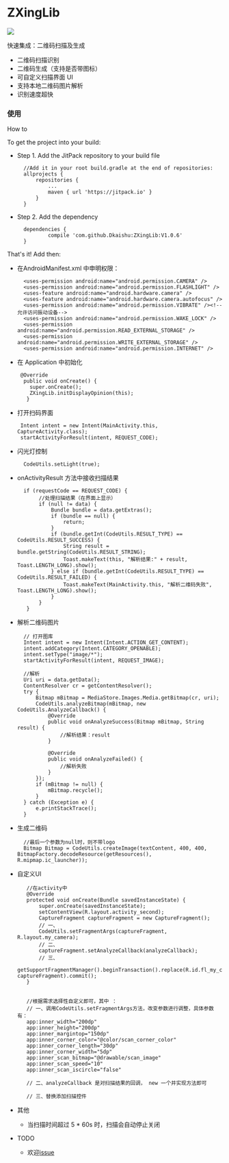 # ZXingLib

[![](https://jitpack.io/v/Dkaishu/ZXingLib.svg)](https://jitpack.io/#Dkaishu/ZXingLib)

快速集成：二维码扫描及生成

- 二维码扫描识别
- 二维码生成（支持是否带图标）
- 可自定义扫描界面 UI
- 支持本地二维码图片解析
- 识别速度超快

### 使用
How to

To get the project into your build:

- Step 1. Add the JitPack repository to your build file

        //Add it in your root build.gradle at the end of repositories:
        allprojects {
            repositories {
                ...
                maven { url 'https://jitpack.io' }
            }
        }
- Step 2. Add the dependency

        dependencies {
                compile 'com.github.Dkaishu:ZXingLib:V1.0.6'
        }

That's it! Add then:
- 在AndroidManifest.xml 中申明权限：

        <uses-permission android:name="android.permission.CAMERA" />
        <uses-permission android:name="android.permission.FLASHLIGHT" />
        <uses-feature android:name="android.hardware.camera" />
        <uses-feature android:name="android.hardware.camera.autofocus" />
        <uses-permission android:name="android.permission.VIBRATE" /><!--允许访问振动设备-->
        <uses-permission android:name="android.permission.WAKE_LOCK" />
        <uses-permission android:name="android.permission.READ_EXTERNAL_STORAGE" />
        <uses-permission android:name="android.permission.WRITE_EXTERNAL_STORAGE" />
        <uses-permission android:name="android.permission.INTERNET" />

- 在 Application 中初始化
 
       @Override
        public void onCreate() {
          super.onCreate();
          ZXingLib.initDisplayOpinion(this);
         }
 
- 打开扫码界面

       Intent intent = new Intent(MainActivity.this, CaptureActivity.class);
       startActivityForResult(intent, REQUEST_CODE);

- 闪光灯控制

        CodeUtils.setLight(true);

- onActivityResult 方法中接收扫描结果
 
        if (requestCode == REQUEST_CODE) {
             //处理扫描结果（在界面上显示）
             if (null != data) {
                 Bundle bundle = data.getExtras();
                 if (bundle == null) {
                     return;
                 }
                 if (bundle.getInt(CodeUtils.RESULT_TYPE) == CodeUtils.RESULT_SUCCESS) {
                     String result = bundle.getString(CodeUtils.RESULT_STRING);
                     Toast.makeText(this, "解析结果:" + result, Toast.LENGTH_LONG).show();
                 } else if (bundle.getInt(CodeUtils.RESULT_TYPE) == CodeUtils.RESULT_FAILED) {
                     Toast.makeText(MainActivity.this, "解析二维码失败", Toast.LENGTH_LONG).show();
                 }
             }
         }
         
- 解析二维码图片

        // 打开图库
        Intent intent = new Intent(Intent.ACTION_GET_CONTENT);
        intent.addCategory(Intent.CATEGORY_OPENABLE);
        intent.setType("image/*");
        startActivityForResult(intent, REQUEST_IMAGE);

        //解析
        Uri uri = data.getData();
        ContentResolver cr = getContentResolver();
        try {
            Bitmap mBitmap = MediaStore.Images.Media.getBitmap(cr, uri);
            CodeUtils.analyzeBitmap(mBitmap, new CodeUtils.AnalyzeCallback() {
                @Override
                public void onAnalyzeSuccess(Bitmap mBitmap, String result) {
                    //解析结果：result
                }

                @Override
                public void onAnalyzeFailed() {
                    //解析失败
                }
            });
            if (mBitmap != null) {
                mBitmap.recycle();
            }
        } catch (Exception e) {
            e.printStackTrace();
        }

- 生成二维码

        //最后一个参数为null时，则不带logo
        Bitmap Bitmap = CodeUtils.createImage(textContent, 400, 400, BitmapFactory.decodeResource(getResources(), R.mipmap.ic_launcher));

- 自定义UI

         //在activity中
         @Override
         protected void onCreate(Bundle savedInstanceState) {
             super.onCreate(savedInstanceState);
             setContentView(R.layout.activity_second);
             CaptureFragment captureFragment = new CaptureFragment();
             // 一、
             CodeUtils.setFragmentArgs(captureFragment, R.layout.my_camera);
             // 二、
             captureFragment.setAnalyzeCallback(analyzeCallback);
             // 三、
             getSupportFragmentManager().beginTransaction().replace(R.id.fl_my_container, captureFragment).commit();
         }


         //根据需求选择性自定义即可，其中 ：
         // 一、调用CodeUtils.setFragmentArgs方法，改变参数进行调整，具体参数有：
         app:inner_width="200dp"
         app:inner_height="200dp"
         app:inner_margintop="150dp"
         app:inner_corner_color="@color/scan_corner_color"
         app:inner_corner_length="30dp"
         app:inner_corner_width="5dp"
         app:inner_scan_bitmap="@drawable/scan_image"
         app:inner_scan_speed="10"
         app:inner_scan_iscircle="false"

         // 二、analyzeCallback 是对扫描结果的回调， new 一个并实现方法即可

         // 三、替换添加扫描控件


- 其他

  - 当扫描时间超过 5 * 60s 时，扫描会自动停止关闭

- TODO

  - 欢迎[issue](https://github.com/Dkaishu/ZXingLib/issues)
